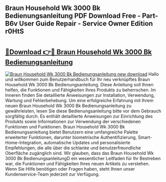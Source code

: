 ## Braun Household Wk 3000 Bk Bedienungsanleitung PDF Download Free - Part-B6v User Guide Repair - Service Owner Edition r0HtS

# <h2><a href="http://df1x46.blite.top/?on=Braun+Household+Wk+3000+Bk+Bedienungsanleitung">🔗Download 👉🔴 Braun Household Wk 3000 Bk Bedienungsanleitung</a></h2>

[![Braun Household Wk 3000 Bk Bedienungsanleitung new download](https://i.imgur.com/lujVjoI.png)](http://df1x46.blite.top/?on=Braun+Household+Wk+3000+Bk+Bedienungsanleitung)
Hallo und willkommen zum Benutzerhandbuch für Ihr neu verknüpftes Braun Household Wk 3000 Bk Bedienungsanleitung. Diese Anleitung soll Ihnen helfen, die Funktionen und Fähigkeiten Ihres Produkts zu beherrschen. Im Inneren finden Sie detaillierte Anweisungen zur Installation, Verwendung, Wartung und Fehlerbehebung. Um eine erfolgreiche Erfahrung mit Ihrem neuen Braun Household Wk 3000 Bk Bedienungsanleitung zu gewährleisten, lesen Sie diese Bedienungsanleitung bitte vor dem Gebrauch sorgfältig durch. Es enthält detaillierte Anweisungen zur Einrichtung des Produkts sowie Informationen zur Verwendung der verschiedenen Funktionen und Funktionen. Braun Household Wk 3000 Bk Bedienungsanleitung bietet Benutzern eine umfangreiche Palette erweiterter Funktionen, darunter biometrische Authentifizierung, Smart-Home-Integration, automatische Updates und personalisierte Empfehlungen, die alle über die schlanke und benutzerfreundliche Oberfläche zugänglich sind. Wir glauben, dass das Braun Household Wk 3000 Bk BedienungsanleitungD ein wesentlicher Leitfaden für Ihr Bestreben war, die Funktionen und Fähigkeiten Ihres neuen Artikels zu verstehen. Wenn Sie Hilfe benötigen oder Fragen haben, steht Ihnen unser Kundenservice-Team jederzeit zur Verfügung.
